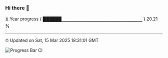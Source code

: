 ### Hi there 👋

⏳ Year progress { ██████▁▁▁▁▁▁▁▁▁▁▁▁▁▁▁▁▁▁▁▁▁▁▁▁ } 20.21 %

---

⏰ Updated on Sat, 15 Mar 2025 18:31:01 GMT

![Progress Bar CI](https://github.com/DhruviPatel157/GitHub-Actions-Demo/workflows/Progress%20Bar%20CI/badge.svg)
